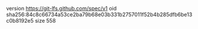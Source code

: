 version https://git-lfs.github.com/spec/v1
oid sha256:84c8c66734a53ce2ba79b68e03b331b2757011f52b4b285dfb6be13c0b8192e5
size 558
